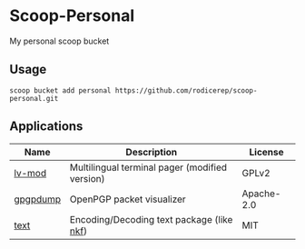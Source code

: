 # Scoop-Personal

My personal scoop bucket

## Usage

```console
scoop bucket add personal https://github.com/rodicerep/scoop-personal.git
```

## Applications

| Name          | Description                                            | License    |
|---------------|--------------------------------------------------------|------------|
| [lv-mod]      | Multilingual terminal pager (modified version)         | GPLv2      |
| [gpgpdump]    | OpenPGP packet visualizer                              | Apache-2.0 |
| [text]        | Encoding/Decoding text package (like [nkf])            | MIT        |

[lv-mod]: https://github.com/k-takata/lv-mod
[gpgpdump]: https://github.com/spiegel-im-spiegel/gpgpdump
[text]: https://github.com/spiegel-im-spiegel/text
[nkf]: http://nkf.osdn.jp
